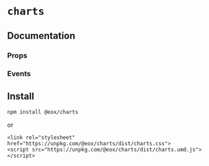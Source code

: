 # `charts`

## Documentation
### Props

### Events

## Install

```
npm install @eox/charts
```
or
```
<link rel="stylesheet" href="https://unpkg.com/@eox/charts/dist/charts.css">
<script src="https://unpkg.com/@eox/charts/dist/charts.umd.js"></script>
```
